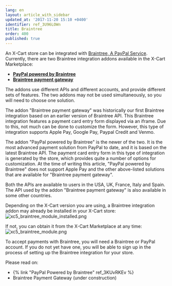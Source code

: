 ```yaml
---
lang: en
layout: article_with_sidebar
updated_at: '2017-11-20 15:10 +0400'
identifier: ref_3U96LOWn
title: Braintree
order: 400
published: true
---
```

An X-Cart store can be integrated with [Braintree, A PayPal Service](https://www.braintreepayments.com/). Currently, there are two Braintree integration addons available in the X-Cart Marketplace:
   
   * **[PayPal powered by Braintree](https://market.x-cart.com/addons/paypal-powered-by-braintree.html)** 
   * **[Braintree payment gateway](https://market.x-cart.com/addons/braintree-for-xcart5.html)**

The addons use different APIs and different accounts, and provide different sets of features. The two addons may not be used simultaneously, so you will need to choose one solution.

The addon "Braintree payment gateway" was historically our first Braintree integration based on an earlier version of Braintree API. This Braintree integration features a payment card entry form displayed via an iframe. Due to this, not much can be done to customize the form. However, this type of integration supports Apple Pay, Google Pay, Paypal Credit and Venmo.

The addon "PayPal powered by Braintree" is the newer of the two. It is the most advanced payment solution from PayPal to date, and it is based on the latest Braintree API. The payment card entry form in this type of integration is generated by the store, which provides quite a number of options for customization. At the time of writing this article, "PayPal powered by Braintree" does not support Apple Pay and the other above-listed solutions that are available for "Braintree payment gateway".

Both the APIs are available to users in the USA, UK, France, Italy and Spain. The API used by the addon "Braintree payment gateway" is also available in some other countries. 

Depending on the X-Cart version you are using, a Braintree integration addon may already be installed in your X-Cart store:
![xc5_braintree_module_installed.png]({{site.baseurl}}/attachments/ref_3U96LOWn/xc5_braintree_module_installed.png)

If not, you can obtain it from the X-Cart Marketplace at any time:
![xc5_braintree_module.png]({{site.baseurl}}/attachments/ref_3U96LOWn/xc5_braintree_module.png)

To accept payments with Braintree, you will need a Braintree or PayPal account. If you do not yet have one, you will be able to sign up in the process of setting up the Braintree integration for your store.

Please read on:

*  {% link "PayPal Powered by Braintree" ref_3KUvRKEv %}
*  Braintree Payment Gateway (under construction)

